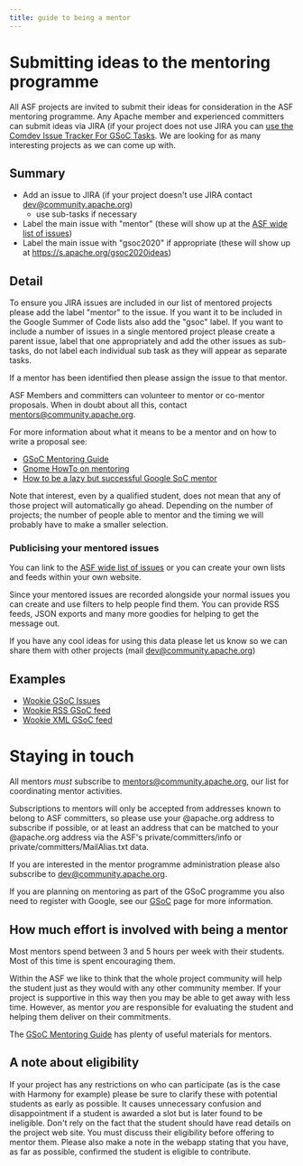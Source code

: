 ```yaml
---
title: guide to being a mentor
---
```


<a name="guidetobeingamentor-Submittingideastothementoringprogramme"></a>
# Submitting ideas to the mentoring programme

All ASF projects are invited to submit their ideas for consideration in the
ASF mentoring programme. Any Apache member and experienced committers can
submit ideas via JIRA (if your project does not use JIRA you can [use the Comdev Issue Tracker For GSoC Tasks](use-the-comdev-issue-tracker-for-gsoc-tasks.html). We are looking for as many interesting projects as we can come up with. 

<a name="guidetobeingamentor-Summary"></a>
## Summary

* Add an issue to JIRA (if your project doesn't use JIRA contact dev@community.apache.org)
  * use sub-tasks if necessary
* Label the main issue with "mentor" (these will show up at the [ASF wide list of issues](https://issues.apache.org/jira/secure/IssueNavigator.jspa?requestId=12315361))
* Label the main issue with "gsoc2020" if appropriate (these will show up at <https://s.apache.org/gsoc2020ideas>)

<a name="guidetobeingamentor-Detail"></a>
## Detail

To ensure you JIRA issues are included in our list of mentored projects
please add the label "mentor" to the issue. If you want it to be included
in the Google Summer of Code lists also add the "gsoc" label. If you want
to include a number of issues in a single mentored project please create a
parent issue, label that one appropriately and add the other issues as
sub-tasks, do not label each individual sub task as they will appear as
separate tasks.

If a mentor has been identified then please assign the issue to that
mentor.

ASF Members and committers can volunteer to mentor or co-mentor proposals.
When in doubt about all this, contact mentors@community.apache.org.

For more information about what it means to be a mentor and on how to write
a proposal see:

  - [GSoC Mentoring Guide](https://developers.google.com/open-source/gsoc/resources/guide#mentor_guide)
  - [Gnome HowTo on mentoring](https://people.gnome.org/~federico/docs/summer-of-code-mentoring-howto/)
  - [How to be a lazy but successful Google SoC mentor](https://ploum.net/221-how-to-be-a-lazy-but-successful-googlesoc-mentor/)

Note that interest, even by a qualified student, does not mean that any of
those project will automatically go ahead. Depending on the number of
projects; the number of people able to mentor and the timing we will
probably have to make a smaller selection.

<a name="guidetobeingamentor-Publicisingyourmentoredissues"></a>
### Publicising your mentored issues

You can link to the [ASF wide list of issues](https://issues.apache.org/jira/secure/IssueNavigator.jspa?requestId=12315361)
 or you can create your own lists and feeds within your own website.

Since your mentored issues are recorded alongside your normal issues you
can create and use filters to help people find them. You can provide RSS
feeds, JSON exports and many more goodies for helping to get the message
out.

If you have any cool ideas for using this data please let us know so we can
share them with other projects (mail dev@community.apache.org)

<a name="guidetobeingamentor-Examples"></a>
## Examples

  - [Wookie GSoC Issues](https://issues.apache.org/jira/secure/IssueNavigator.jspa?requestId=12315360)
  - [Wookie RSS GSoC feed](https://issues.apache.org/jira/sr/jira.issueviews:searchrequest-rss/12315360/SearchRequest-12315360.xml?tempMax=1000)
  - [Wookie XML GSoC feed](https://issues.apache.org/jira/sr/jira.issueviews:searchrequest-xml/12315360/SearchRequest-12315360.xml?tempMax=1000)

<a name="guidetobeingamentor-Stayingintouch"></a>
# Staying in touch

All mentors *must* subscribe to mentors@community.apache.org, our list for
coordinating mentor activities. 

Subscriptions to mentors will only be accepted from addresses known to
belong to ASF committers, so please use your @apache.org address to
subscribe if possible, or at least an address that can be matched to your
@apache.org address via the ASF's private/committers/info or
private/committers/MailAlias.txt data.

If you are interested in the mentor programme administration please also
subscribe to dev@community.apache.org.

If you are planning on mentoring as part of the GSoC programme you also
need to register with Google, see our [GSoC](gsoc.html)
 page for more information.

<a name="guidetobeingamentor-Howmucheffortisinvolvedwithbeingamentor"></a>
## How much effort is involved with being a mentor

Most mentors spend between 3 and 5 hours per week with their students. Most
of this time is spent encouraging them.

Within the ASF we like to think that the whole project community will help
the student just as they would with any other community member. If your
project is supportive in this way then you may be able to get away with
less time. However, as mentor _you_ are responsible for evaluating the
student and helping them deliver on their commitments.

The [GSoC Mentoring Guide](https://developers.google.com/open-source/gsoc/resources/guide#mentor_guide)
 has plenty of useful materials for mentors.

<a name="guidetobeingamentor-Anoteabouteligibility"></a>
## A note about eligibility

If your project has any restrictions on who can participate (as is the case
with Harmony for example) please be sure to clarify these with potential
students as early as possible. It causes unnecessary confusion and
disappointment if a student is awarded a slot but is later found to be
ineligible. Don't rely on the fact that the student should have read
details on the project web site. You must discuss their eligibility before
offering to mentor them. Please also make a note in the webapp stating that
you have, as far as possible, confirmed the student is eligible to
contribute.


